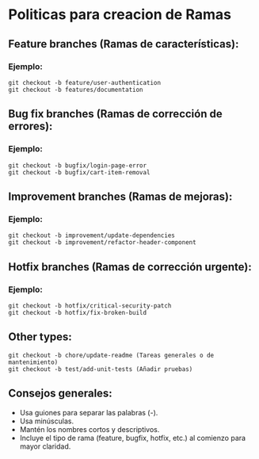 # Politicas para creacion de Ramas



## Feature branches (Ramas de características):

### Ejemplo:

``` 
git checkout -b feature/user-authentication
git checkout -b features/documentation
```



## Bug fix branches (Ramas de corrección de errores):

### Ejemplo:

```
git checkout -b bugfix/login-page-error
git checkout -b bugfix/cart-item-removal
```

## Improvement branches (Ramas de mejoras):

### Ejemplo:

```
git checkout -b improvement/update-dependencies
git checkout -b improvement/refactor-header-component
```

## Hotfix branches (Ramas de corrección urgente):

### Ejemplo:

```
git checkout -b hotfix/critical-security-patch
git checkout -b hotfix/fix-broken-build
```

## Other types:

```
git checkout -b chore/update-readme (Tareas generales o de mantenimiento)
git checkout -b test/add-unit-tests (Añadir pruebas)
```

## Consejos generales:

- Usa guiones para separar las palabras (-).
- Usa minúsculas.
- Mantén los nombres cortos y descriptivos.
- Incluye el tipo de rama (feature, bugfix, hotfix, etc.) al comienzo para mayor claridad.